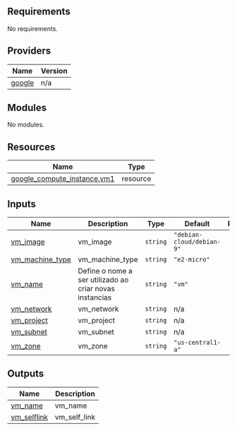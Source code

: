 ## Requirements

No requirements.

## Providers

| Name | Version |
|------|---------|
| <a name="provider_google"></a> [google](#provider\_google) | n/a |

## Modules

No modules.

## Resources

| Name | Type |
|------|------|
| [google_compute_instance.vm1](https://registry.terraform.io/providers/hashicorp/google/latest/docs/resources/compute_instance) | resource |

## Inputs

| Name | Description | Type | Default | Required |
|------|-------------|------|---------|:--------:|
| <a name="input_vm_image"></a> [vm\_image](#input\_vm\_image) | vm\_image | `string` | `"debian-cloud/debian-9"` | no |
| <a name="input_vm_machine_type"></a> [vm\_machine\_type](#input\_vm\_machine\_type) | vm\_machine\_type | `string` | `"e2-micro"` | no |
| <a name="input_vm_name"></a> [vm\_name](#input\_vm\_name) | Define o nome a ser utilizado ao criar novas instancias | `string` | `"vm"` | no |
| <a name="input_vm_network"></a> [vm\_network](#input\_vm\_network) | vm\_network | `string` | n/a | yes |
| <a name="input_vm_project"></a> [vm\_project](#input\_vm\_project) | vm\_project | `string` | n/a | yes |
| <a name="input_vm_subnet"></a> [vm\_subnet](#input\_vm\_subnet) | vm\_subnet | `string` | n/a | yes |
| <a name="input_vm_zone"></a> [vm\_zone](#input\_vm\_zone) | vm\_zone | `string` | `"us-central1-a"` | no |

## Outputs

| Name | Description |
|------|-------------|
| <a name="output_vm_name"></a> [vm\_name](#output\_vm\_name) | vm\_name |
| <a name="output_vm_selflink"></a> [vm\_selflink](#output\_vm\_selflink) | vm\_self\_link |
